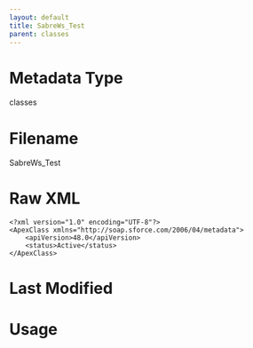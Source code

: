 ```yaml
---
layout: default
title: SabreWs_Test
parent: classes
---
```

# Metadata Type
classes


# Filename 
SabreWs_Test


# Raw XML
```
<?xml version="1.0" encoding="UTF-8"?>
<ApexClass xmlns="http://soap.sforce.com/2006/04/metadata">
    <apiVersion>48.0</apiVersion>
    <status>Active</status>
</ApexClass>
```


# Last Modified


# Usage
